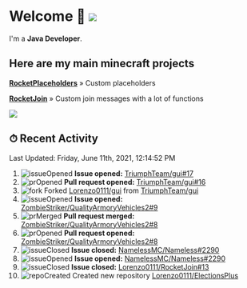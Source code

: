# Welcome 👋 ![](https://hit.yhype.me/github/profile?user_id=69311874)

I'm a **Java Developer**.

## Here are my main minecraft projects

**[RocketPlaceholders](https://github.com/Lorenzo0111/RocketPlaceholders)** » Custom placeholders

**[RocketJoin](https://github.com/Lorenzo0111/RocketJoin)** » Custom join messages with a lot of functions

[![](https://github-readme-stats.vercel.app/api?username=Lorenzo0111&show_icons=true&count_private=true)](https://github.com/Lorenzo0111)

## ⏱ Recent Activity

<!--RECENT_ACTIVITY:last_update-->
Last Updated: Friday, June 11th, 2021, 12:14:52 PM
<!--RECENT_ACTIVITY:last_update_end-->

<!--RECENT_ACTIVITY:start-->
1. ![issueOpened] **Issue opened:** [TriumphTeam/gui#17](https://github.com/TriumphTeam/gui/issues/17)
2. ![prOpened] **Pull request opened:** [TriumphTeam/gui#16](https://github.com/TriumphTeam/gui/pull/16)
3. ![fork] Forked [Lorenzo0111/gui](https://github.com/Lorenzo0111/gui) from [TriumphTeam/gui](https://github.com/TriumphTeam/gui)
4. ![issueOpened] **Issue opened:** [ZombieStriker/QualityArmoryVehicles2#9](https://github.com/ZombieStriker/QualityArmoryVehicles2/issues/9)
5. ![prMerged] **Pull request merged:** [ZombieStriker/QualityArmoryVehicles2#8](https://github.com/ZombieStriker/QualityArmoryVehicles2/pull/8)
6. ![prOpened] **Pull request opened:** [ZombieStriker/QualityArmoryVehicles2#8](https://github.com/ZombieStriker/QualityArmoryVehicles2/pull/8)
7. ![issueClosed] **Issue closed:** [NamelessMC/Nameless#2290](https://github.com/NamelessMC/Nameless/issues/2290)
8. ![issueOpened] **Issue opened:** [NamelessMC/Nameless#2290](https://github.com/NamelessMC/Nameless/issues/2290)
9. ![issueClosed] **Issue closed:** [Lorenzo0111/RocketJoin#13](https://github.com/Lorenzo0111/RocketJoin/issues/13)
10. ![repoCreated] Created new repository [Lorenzo0111/ElectionsPlus](https://github.com/Lorenzo0111/ElectionsPlus)
<!--RECENT_ACTIVITY:end-->

[issueOpened]: https://cdn.jsdelivr.net/gh/Readme-Workflows/Readme-Icons@main/icons/octicons/IssueOpenedOld.svg
[issueClosed]: https://cdn.jsdelivr.net/gh/Readme-Workflows/Readme-Icons@main/icons/octicons/IssueClosedOld.svg

[prOpened]: https://cdn.jsdelivr.net/gh/Readme-Workflows/Readme-Icons@main/icons/octicons/PullRequestOpened.svg
[prClosed]: https://cdn.jsdelivr.net/gh/Readme-Workflows/Readme-Icons@main/icons/octicons/PullRequestClosed.svg
[prMerged]: https://cdn.jsdelivr.net/gh/Readme-Workflows/Readme-Icons@main/icons/octicons/PullRequestMerged.svg

[comment]: https://cdn.jsdelivr.net/gh/Readme-Workflows/Readme-Icons@main/icons/octicons/Comment.svg

[changesRequested]: https://cdn.jsdelivr.net/gh/Readme-Workflows/Readme-Icons@main/icons/octicons/RequestedChanges.svg
[approved]: https://cdn.jsdelivr.net/gh/Readme-Workflows/Readme-Icons@main/icons/octicons/ApprovedChanges.svg

[repoCreated]: https://cdn.jsdelivr.net/gh/Readme-Workflows/Readme-Icons@main/icons/octicons/Repository.svg
[release]: https://cdn.jsdelivr.net/gh/Readme-Workflows/Readme-Icons@main/icons/octicons/Release.svg
[star]: https://cdn.jsdelivr.net/gh/Readme-Workflows/Readme-Icons@main/icons/octicons/StarredRepository.svg
[wiki]: https://cdn.jsdelivr.net/gh/Readme-Workflows/Readme-Icons@main/icons/octicons/Wiki.svg
[fork]: https://cdn.jsdelivr.net/gh/Readme-Workflows/Readme-Icons@main/icons/octicons/ForkedRepository.svg
[people]: https://cdn.jsdelivr.net/gh/Readme-Workflows/Readme-Icons@main/icons/octicons/People.svg
